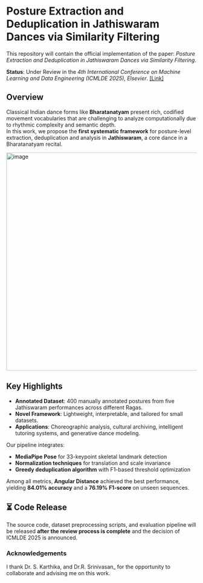 # Posture Extraction and Deduplication in Jathiswaram Dances via Similarity Filtering

This repository will contain the official implementation of the paper: _Posture Extraction and Deduplication in Jathiswaram Dances via Similarity Filtering_.

**Status**: Under Review in the _4th International Conference on Machine Learning and Data Engineering (ICMLDE 2025), Elsevier_. [[Link]](https://www.icmlde.org/)

## Overview
Classical Indian dance forms like **Bharatanatyam** present rich, codified movement vocabularies that are challenging to analyze computationally due to rhythmic complexity and semantic depth.  
In this work, we propose the **first systematic framework** for posture-level extraction, deduplication and analysis in **Jathiswaram**, a core dance in a Bharatanatyam recital.

<img width="1180" height="576" alt="image" src="https://github.com/user-attachments/assets/fc865a19-cf03-4784-819d-a63fc8c31790" />

## Key Highlights
- **Annotated Dataset**: 400 manually annotated postures from five Jathiswaram performances across different Ragas.  
- **Novel Framework**: Lightweight, interpretable, and tailored for small datasets.  
- **Applications**: Choreographic analysis, cultural archiving, intelligent tutoring systems, and generative dance modeling.

Our pipeline integrates:  
- **MediaPipe Pose** for 33-keypoint skeletal landmark detection  
- **Normalization techniques** for translation and scale invariance    
- **Greedy deduplication algorithm** with F1-based threshold optimization  

Among all metrics, **Angular Distance** achieved the best performance, yielding **84.01% accuracy** and a **76.19% F1-score** on unseen sequences.

## ⏳ Code Release
The source code, dataset preprocessing scripts, and evaluation pipeline will be released **after the review process is complete** and the decision of ICMLDE 2025 is announced.  

### Acknowledgements
I thank Dr. S. Karthika, and Dr.R. Srinivasan_ for the opportunity to collaborate and advising me on this work.

